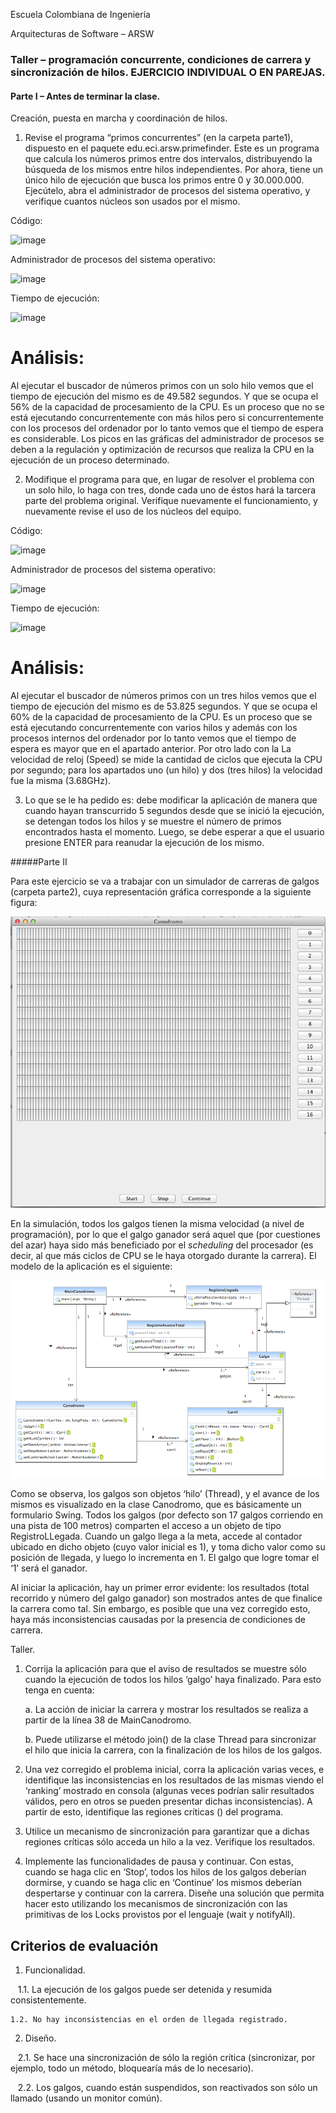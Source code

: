 Escuela Colombiana de Ingeniería

Arquitecturas de Software – ARSW

### Taller – programación concurrente, condiciones de carrera y sincronización de hilos. EJERCICIO INDIVIDUAL O EN PAREJAS.

#### Parte I – Antes de terminar la clase.

Creación, puesta en marcha y coordinación de hilos.

1. Revise el programa “primos concurrentes” (en la carpeta parte1), dispuesto en el paquete edu.eci.arsw.primefinder. Este es un programa que calcula los números primos entre dos intervalos, distribuyendo la búsqueda de los mismos entre hilos independientes. Por ahora, tiene un único hilo de ejecución que busca los primos entre 0 y 30.000.000. Ejecútelo, abra el administrador de procesos del sistema operativo, y verifique cuantos núcleos son usados por el mismo.

Código:

![image](https://user-images.githubusercontent.com/25957863/185159401-daf00445-416f-4a96-af39-8ba22032e6e9.png)

Administrador de procesos del sistema operativo:

![image](https://user-images.githubusercontent.com/25957863/185159442-5fabea7c-cfb2-4c3f-9a87-1790c26774f6.png)

Tiempo de ejecución:

![image](https://user-images.githubusercontent.com/25957863/185159501-99a8306a-c1db-4ed3-a452-9831dff28bc4.png)

# Análisis:

Al ejecutar el buscador de números primos con un solo hilo vemos que el tiempo de ejecución del mismo es de 49.582 segundos. Y que se ocupa el 56% de la capacidad de procesamiento de la CPU. Es un proceso que no se está ejecutando concurrentemente con más hilos pero si concurrentemente con los procesos del ordenador por lo tanto vemos que el tiempo de espera es considerable. Los picos en las gráficas del administrador de procesos se deben a la regulación y optimización de recursos que realiza la CPU en la ejecución de un proceso determinado. 

2. Modifique el programa para que, en lugar de resolver el problema con un solo hilo, lo haga con tres, donde cada uno de éstos hará la tarcera parte del problema original. Verifique nuevamente el funcionamiento, y nuevamente revise el uso de los núcleos del equipo.

Código:

![image](https://user-images.githubusercontent.com/25957863/185159922-4f646a38-0983-4835-955e-06546e8a86e4.png)

Administrador de procesos del sistema operativo:

![image](https://user-images.githubusercontent.com/25957863/185160068-7db78479-86b7-480d-a04d-1b5b119faf16.png)

Tiempo de ejecución:

![image](https://user-images.githubusercontent.com/25957863/185160125-40bf4c3e-94ca-418a-92dd-4b179c9e23a7.png)

# Análisis:

Al ejecutar el buscador de números primos con un tres hilos vemos que el tiempo de ejecución del mismo es de 53.825 segundos. Y que se ocupa el 60% de la capacidad de procesamiento de la CPU. Es un proceso que se está ejecutando concurrentemente con varios hilos y además con los procesos internos del ordenador por lo tanto vemos que el tiempo de espera es mayor que en el apartado anterior. Por otro lado con la La velocidad de reloj (Speed) se mide la cantidad de ciclos que ejecuta la CPU por segundo; para los apartados uno (un hilo) y dos (tres hilos) la velocidad fue la misma (3.68GHz).

3. Lo que se le ha pedido es: debe modificar la aplicación de manera que cuando hayan transcurrido 5 segundos desde que se inició la ejecución, se detengan todos los hilos y se muestre el número de primos encontrados hasta el momento. Luego, se debe esperar a que el usuario presione ENTER para reanudar la ejecución de los mismo.

#####Parte II 


Para este ejercicio se va a trabajar con un simulador de carreras de galgos (carpeta parte2), cuya representación gráfica corresponde a la siguiente figura:

![](./img/media/image1.png)

En la simulación, todos los galgos tienen la misma velocidad (a nivel de programación), por lo que el galgo ganador será aquel que (por cuestiones del azar) haya sido más beneficiado por el *scheduling* del
procesador (es decir, al que más ciclos de CPU se le haya otorgado durante la carrera). El modelo de la aplicación es el siguiente:

![](./img/media/image2.png)

Como se observa, los galgos son objetos ‘hilo’ (Thread), y el avance de los mismos es visualizado en la clase Canodromo, que es básicamente un formulario Swing. Todos los galgos (por defecto son 17 galgos corriendo en una pista de 100 metros) comparten el acceso a un objeto de tipo
RegistroLLegada. Cuando un galgo llega a la meta, accede al contador ubicado en dicho objeto (cuyo valor inicial es 1), y toma dicho valor como su posición de llegada, y luego lo incrementa en 1. El galgo que
logre tomar el ‘1’ será el ganador.

Al iniciar la aplicación, hay un primer error evidente: los resultados (total recorrido y número del galgo ganador) son mostrados antes de que finalice la carrera como tal. Sin embargo, es posible que una vez corregido esto, haya más inconsistencias causadas por la presencia de condiciones de carrera.

Taller.

1.  Corrija la aplicación para que el aviso de resultados se muestre
    sólo cuando la ejecución de todos los hilos ‘galgo’ haya finalizado.
    Para esto tenga en cuenta:

    a.  La acción de iniciar la carrera y mostrar los resultados se realiza a partir de la línea 38 de MainCanodromo.

    b.  Puede utilizarse el método join() de la clase Thread para sincronizar el hilo que inicia la carrera, con la finalización de los hilos de los galgos.

2.  Una vez corregido el problema inicial, corra la aplicación varias
    veces, e identifique las inconsistencias en los resultados de las
    mismas viendo el ‘ranking’ mostrado en consola (algunas veces
    podrían salir resultados válidos, pero en otros se pueden presentar
    dichas inconsistencias). A partir de esto, identifique las regiones
    críticas () del programa.

3.  Utilice un mecanismo de sincronización para garantizar que a dichas
    regiones críticas sólo acceda un hilo a la vez. Verifique los
    resultados.

4.  Implemente las funcionalidades de pausa y continuar. Con estas,
    cuando se haga clic en ‘Stop’, todos los hilos de los galgos
    deberían dormirse, y cuando se haga clic en ‘Continue’ los mismos
    deberían despertarse y continuar con la carrera. Diseñe una solución que permita hacer esto utilizando los mecanismos de sincronización con las primitivas de los Locks provistos por el lenguaje (wait y notifyAll).


## Criterios de evaluación

1. Funcionalidad.

    1.1. La ejecución de los galgos puede ser detenida y resumida consistentemente.
    
    1.2. No hay inconsistencias en el orden de llegada registrado.
    
2. Diseño.   

    2.1. Se hace una sincronización de sólo la región crítica (sincronizar, por ejemplo, todo un método, bloquearía más de lo necesario).
    
    2.2. Los galgos, cuando están suspendidos, son reactivados son sólo un llamado (usando un monitor común).


